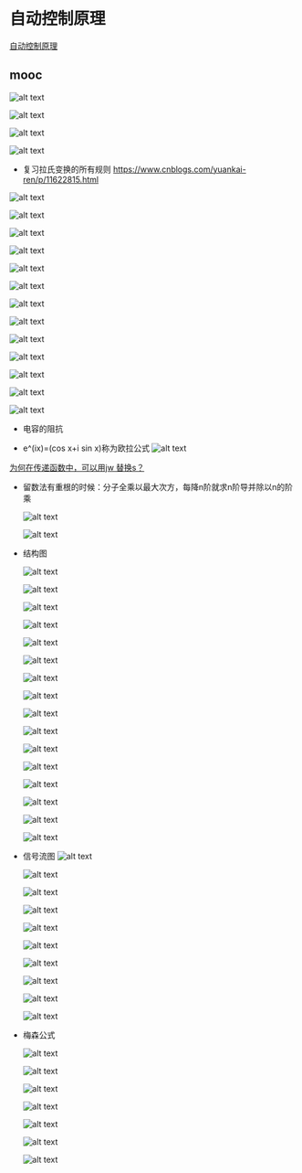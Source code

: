 # 自动控制原理
[自动控制原理](https://www.icourse163.org/course/HUST-1001531001?from=searchPage&outVendor=zw_mooc_pcssjg_)


## mooc

![alt text](image.png)

![alt text](image-1.png)

![alt text](image-2.png)

![alt text](image-3.png)

*  复习拉氏变换的所有规则 https://www.cnblogs.com/yuankai-ren/p/11622815.html

![alt text](image-4.png)

![alt text](image-5.png)

![alt text](image-6.png)

![alt text](image-7.png)

![alt text](image-8.png)

![alt text](image-9.png)

![alt text](image-10.png)

![alt text](image-11.png)

![alt text](image-12.png)

![alt text](image-14.png)

![alt text](image-13.png)

![alt text](image-15.png)

![alt text](image-17.png)

* 电容的阻抗

* e^(ix)=(cos x+i sin x)称为欧拉公式
![alt text](image-16.png)

[为何在传递函数中，可以用jw 替换s？](https://www.zhihu.com/question/60755162)


* 留数法有重根的时候：分子全乘以最大次方，每降n阶就求n阶导并除以n的阶乘
    
    ![alt text](image-19.png)

    ![alt text](image-18.png)

* 结构图

    ![alt text](image-20.png)

    ![alt text](image-21.png)

    ![alt text](image-22.png)

    ![alt text](image-23.png)

    ![alt text](image-24.png)

    ![alt text](image-25.png)

    ![alt text](image-26.png)

    ![alt text](image-27.png)

    ![alt text](image-28.png)

    ![alt text](image-29.png)

    ![alt text](image-30.png)

    ![alt text](image-31.png)

    ![alt text](image-32.png)

    ![alt text](image-33.png)

    ![alt text](image-34.png)

    ![alt text](image-35.png)

* 信号流图
    ![alt text](image-36.png)

    ![alt text](image-37.png)

    ![alt text](image-38.png)

    ![alt text](image-39.png)

    ![alt text](image-40.png)

    ![alt text](image-41.png)

    ![alt text](image-42.png)

    ![alt text](image-43.png)

    ![alt text](image-44.png)

    ![alt text](image-45.png)

* 梅森公式

    ![alt text](image-46.png)

    ![alt text](image-48.png)

    ![alt text](image-49.png)

    ![alt text](image-47.png)

    ![alt text](image-50.png)

    ![alt text](image-51.png)

    ![alt text](image-52.png)
# 
<!-- 
## 自动控制的一般概念

## 控制系统的数学模型

## 线性系统基本特性

## 线性系统的微分方程

## 线性微分方程求解

## 非线性系统线性化

## 运动的模态

## 线性系统的时域分析法




## 线性系统的根轨迹法

## 线性系统的频域分析法

## 线性系统的矫正方法 -->
